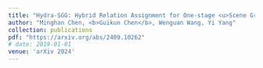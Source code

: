 ```yaml
---
title: "Hydra-SGG: Hybrid Relation Assignment for One-stage <u>Scene Graph Generation</u>"
author: "Minghan Chen, <b>Guikun Chen</b>, Wenguan Wang, Yi Yang"
collection: publications
pdf: "https://arxiv.org/abs/2409.10262"
# date: 2019-01-01
venue: 'arXiv 2024'
---
```

